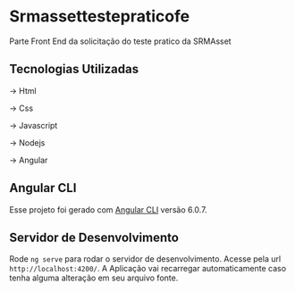# Srmassettestepraticofe

Parte Front End da solicitação do teste pratico da SRMAsset

## Tecnologias Utilizadas

-> Html

-> Css

-> Javascript 

-> Nodejs 

-> Angular

## Angular CLI

Esse projeto foi gerado com  [Angular CLI](https://github.com/angular/angular-cli) versão 6.0.7.

## Servidor de Desenvolvimento

Rode `ng serve` para rodar o servidor de desenvolvimento. 
Acesse pela url `http://localhost:4200/`. A Aplicação vai recarregar automaticamente caso tenha alguma alteração em seu arquivo fonte.